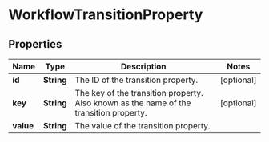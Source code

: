# WorkflowTransitionProperty

## Properties
Name | Type | Description | Notes
------------ | ------------- | ------------- | -------------
**id** | **String** | The ID of the transition property. |  [optional]
**key** | **String** | The key of the transition property. Also known as the name of the transition property. |  [optional]
**value** | **String** | The value of the transition property. | 
